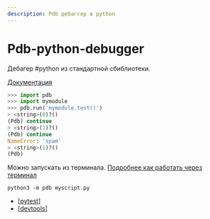 ```yaml
---
description: Pdb дебаггер в python
---
```

# Pdb-python-debugger

Дебагер #python из стандартной сбиблиотеки.

[Документация](https://docs.python.org/3/library/pdb.html)

```python
>>> import pdb
>>> import mymodule
>>> pdb.run('mymodule.test()')
> <string>(0)?()
(Pdb) continue
> <string>(1)?()
(Pdb) continue
NameError: 'spam'
> <string>(1)?()
(Pdb)
```

Можно запускать из терминала. [Подробнее как работать через терминал](https://docs.python.org/3/library/pdb.html#debugger-commands)

`python3 -m pdb myscript.py`

- [[pytest]]
- [[devtools]]

[//begin]: # "Autogenerated link references for markdown compatibility"
[pytest]: pytest "Pytest"
[devtools]: devtools "Python devtools"
[//end]: # "Autogenerated link references"